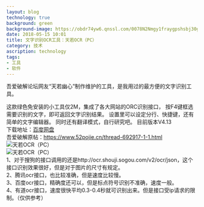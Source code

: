 ```yaml
---
layout: blog
technology: true
background: green
background-image: https://obdr74yw6.qnssl.com/0078N2Nmgy1fraygpshsbj30gq0axdfw.jpg
date: 2018-05-15 10:01
title: 文字识别OCR工具：天若OCR（PC）
category: 技术
ascription: technology
tags:
- 工具
- 软件
---
```


吾爱破解论坛网友“天若幽心”制作维护的工具，是我用过的最方便的文字识别工具。  

这款绿色免安装的小工具仅2M，集成了各大网站的ORC识别接口，
按F4键框选需要识别的文字，即可返回文字识别结果。
设置里可以设定分行、快捷键，还有简单的文字编辑器。
同时还有翻译模式，自行研究吧。
目前版本V4.13  
下载地址：[百度网盘][1]  
吾爱破解原帖：https://www.52pojie.cn/thread-692917-1-1.html  
![天若OCR（PC）][2]  
![天若OCR（PC）][3]  
1、对于搜狗的接口调用的还是http://ocr.shouji.sogou.com/v2/ocr/json，这个接口识别效果很好，但是对于图片的尺寸有规定。  
2、腾讯ocr接口，也比较准确，但是速度比较慢。  
3、百度ocr接口，精确度还可以，但是标点符号识别不准确，速度一般。  
4、有道ocr接口，速度很快平均0.3-0.4秒就可识别出来。但是接口受ip请求的限制。（仅供参考）  


  [1]: https://pan.baidu.com/s/1128nzM1BCR3RrBP9cyI0iw
  [2]: https://ws1.sinaimg.cn/large/0078N2Nmgy1fraygpshsbj30gq0axdfw.jpg
  [3]: https://ws1.sinaimg.cn/large/0078N2Nmgy1frayh3j2yfg30oa0hk7wh.gif